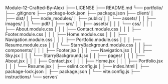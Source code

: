 Module-12-Crafted-By-Alex/
├── LICENSE
├── README.md
└── portfolio/
    ├── .gitignore
    ├── package-lock.json
    ├── package.json
    ├── client/
    │   ├── dist/
    │   ├── node_modules/
    │   ├── public/
    │   │   └── assets/
    │   │       ├── images/
    │   │       └── pdf/
    │   ├── src/
    │   │   ├── assets/
    │   │   │   └── css/
    │   │   │       ├── About.module.css
    │   │   │       ├── Contact.module.css
    │   │   │       ├── Footer.module.css
    │   │   │       ├── Home.module.css
    │   │   │       ├── Navigation.module.css
    │   │   │       ├── Portfolio.module.css
    │   │   │       ├── Resume.module.css
    │   │   │       └── StarryBackground.module.css
    │   │   ├── components/
    │   │   │   ├── Footer.jsx
    │   │   │   ├── Navigation.jsx
    │   │   │   ├── Sky.jsx
    │   │   │   └── StarryBackground.jsx
    │   │   ├── pages/
    │   │   │   ├── About.jsx
    │   │   │   ├── Contact.jsx
    │   │   │   ├── Home.jsx
    │   │   │   ├── Portfolio.jsx
    │   │   │   └── Resume.jsx
    │   ├── eslint.config.js
    │   ├── index.html
    │   ├── package-lock.json
    │   ├── package.json
    │   └── vite.config.js
    ├── instructions/
    └── server/
